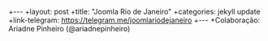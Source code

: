 +---
+layout: post
+title:  "Joomla Rio de Janeiro"
+categories: jekyll update
+link-telegram: https://telegram.me/joomlariodejaneiro
+---
+Colaboração: Ariadne Pinheiro (@ariadnepinheiro)
